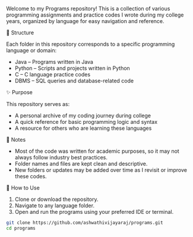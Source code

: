 Welcome to my Programs repository! This is a collection of various programming assignments and practice codes I wrote during my college years, organized by language for easy navigation and reference.

📁 Structure

Each folder in this repository corresponds to a specific programming language or domain:

- Java – Programs written in Java
- Python – Scripts and projects written in Python
- C – C language practice codes
- DBMS – SQL queries and database-related code

✨ Purpose

This repository serves as:
- A personal archive of my coding journey during college
- A quick reference for basic programming logic and syntax
- A resource for others who are learning these languages

📌 Notes

- Most of the code was written for academic purposes, so it may not always follow industry best practices.
- Folder names and files are kept clean and descriptive.
- New folders or updates may be added over time as I revisit or improve these codes.

🔧 How to Use

1. Clone or download the repository.
2. Navigate to any language folder.
3. Open and run the programs using your preferred IDE or terminal.

```bash
git clone https://github.com/ashwathivijayaraj/programs.git
cd programs
